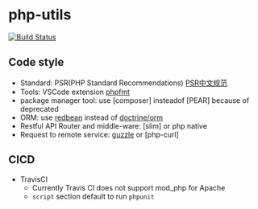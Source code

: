 # php-utils
[![Build Status](https://travis-ci.com/davidkhala/php-utils.svg?branch=master)](https://travis-ci.com/davidkhala/php-utils)



## Code style
- Standard: PSR(PHP Standard Recommendations) [PSR中文规范](https://www.kancloud.cn/thinkphp/php-fig-psr/3139)
- Tools: VSCode extension [phpfmt](https://marketplace.visualstudio.com/items?itemName=kokororin.vscode-phpfmt)
- package manager tool: use [composer] insteadof [PEAR] because of deprecated
- ORM: use [redbean](https://github.com/gabordemooij/redbean) instead of [doctrine/orm](https://github.com/doctrine/orm/) 
- Restful API Router and middle-ware: [slim] or php native
- Request to remote service: [guzzle](https://github.com/guzzle/guzzle) or [php-curl]  
## CICD
- TravisCI
    - Currently Travis CI does not support mod_php for Apache
    - `script` section default to run `phpunit`